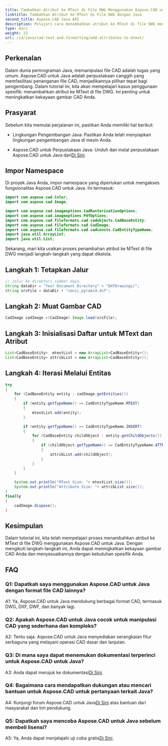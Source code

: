 ```yaml
---
title: Tambahkan Atribut ke MText di File DWG Menggunakan Aspose.CAD untuk Java
linktitle: Tambahkan Atribut ke MText di File DWG dengan Java
second_title: Aspose.CAD Java API
description: Pelajari cara menambahkan atribut ke MText di file DWG menggunakan Aspose.CAD untuk Java. Tingkatkan gambar CAD Anda dengan panduan langkah demi langkah ini.
type: docs
weight: 13
url: /id/java/cad-text-and-formatting/add-attributes-to-mtext/
---
```

## Perkenalan

Dalam dunia pemrograman Java, memanipulasi file CAD adalah tugas yang umum. Aspose.CAD untuk Java adalah perpustakaan canggih yang memfasilitasi penanganan file CAD, menjadikannya pilihan tepat bagi pengembang. Dalam tutorial ini, kita akan mempelajari kasus penggunaan spesifik: menambahkan atribut ke MText di file DWG. Ini penting untuk meningkatkan kekayaan gambar CAD Anda.

## Prasyarat

Sebelum kita memulai perjalanan ini, pastikan Anda memiliki hal berikut:

- Lingkungan Pengembangan Java: Pastikan Anda telah menyiapkan lingkungan pengembangan Java di mesin Anda.

- Aspose.CAD untuk Perpustakaan Java: Unduh dan instal perpustakaan Aspose.CAD untuk Java dari[Di Sini](https://releases.aspose.com/cad/java/).

## Impor Namespace

Di proyek Java Anda, impor namespace yang diperlukan untuk mengakses fungsionalitas Aspose.CAD untuk Java. Ini termasuk:

```java
import com.aspose.cad.Color;
import com.aspose.cad.Image;

import com.aspose.cad.imageoptions.CadRasterizationOptions;
import com.aspose.cad.imageoptions.PdfOptions;
import com.aspose.cad.fileformats.cad.cadobjects.CadBaseEntity;
import com.aspose.cad.fileformats.cad.CadImage;
import com.aspose.cad.fileformats.cad.cadconsts.CadEntityTypeName;
import java.util.ArrayList;
import java.util.List;
```

Sekarang, mari kita uraikan proses penambahan atribut ke MText di file DWG menjadi langkah-langkah yang dapat dikelola.

## Langkah 1: Tetapkan Jalur

```java
// Jalur ke direktori sumber daya.
String dataDir = "Your Document Directory" + "DXFDrawings/";
String srcFile = dataDir + "conic_pyramid.dxf";
```

## Langkah 2: Muat Gambar CAD

```java
CadImage cadImage =(CadImage) Image.load(srcFile);
```

## Langkah 3: Inisialisasi Daftar untuk MText dan Atribut

```java
List<CadBaseEntity>  mtextList = new ArrayList<CadBaseEntity>();
List<CadBaseEntity> attribList = new ArrayList<CadBaseEntity>();
```

## Langkah 4: Iterasi Melalui Entitas

```java
try
{
    for (CadBaseEntity entity : cadImage.getEntities())
    {
        if (entity.getTypeName() == CadEntityTypeName.MTEXT)
        {
            mtextList.add(entity);
        }

        if (entity.getTypeName() == CadEntityTypeName.INSERT)
        {
            for (CadBaseEntity childObject : entity.getChildObjects())
            {
                if (childObject.getTypeName() == CadEntityTypeName.ATTRIB)
                {
                    attribList.add(childObject);
                }
            }
        }
    }

    System.out.println("MText Size: "+ mtextList.size());
    System.out.println("Attribute Size: "+ attribList.size());
}
finally
{
    cadImage.dispose();
}
```

## Kesimpulan

Dalam tutorial ini, kita telah mempelajari proses menambahkan atribut ke MText di file DWG menggunakan Aspose.CAD untuk Java. Dengan mengikuti langkah-langkah ini, Anda dapat meningkatkan kekayaan gambar CAD Anda dan menyesuaikannya dengan kebutuhan spesifik Anda.

## FAQ

### Q1: Dapatkah saya menggunakan Aspose.CAD untuk Java dengan format file CAD lainnya?

A1: Ya, Aspose.CAD untuk Java mendukung berbagai format CAD, termasuk DWG, DXF, DWF, dan banyak lagi.

### Q2: Apakah Aspose.CAD untuk Java cocok untuk manipulasi CAD yang sederhana dan kompleks?

A2: Tentu saja. Aspose.CAD untuk Java menyediakan serangkaian fitur serbaguna yang melayani operasi CAD dasar dan lanjutan.

### Q3: Di mana saya dapat menemukan dokumentasi terperinci untuk Aspose.CAD untuk Java?

A3: Anda dapat merujuk ke dokumentasi[Di Sini](https://reference.aspose.com/cad/java/).

### Q4: Bagaimana cara mendapatkan dukungan atau mencari bantuan untuk Aspose.CAD untuk pertanyaan terkait Java?

 A4: Kunjungi forum Aspose.CAD untuk Java[Di Sini](https://forum.aspose.com/c/cad/19) atas bantuan dari masyarakat dan tim pendukung.

### Q5: Dapatkah saya mencoba Aspose.CAD untuk Java sebelum membeli lisensi?

 A5: Ya, Anda dapat menjelajahi uji coba gratis[Di Sini](https://releases.aspose.com/).